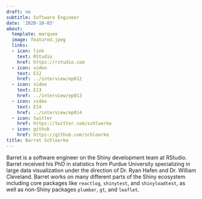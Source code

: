 ```yaml
---
draft: no
subtitle: Software Engineer
date: '2020-10-03'
about:
  template: marquee
  image: featured.jpeg
  links:
  - icon: link
    text: RStudio
    href: https://rstudio.com
  - icon: video
    text: E12
    href: ../interview/ep012
  - icon: video
    text: E13
    href: ../interview/ep013
  - icon: video
    text: E14
    href: ../interview/ep014
  - icon: twitter
    href: https://twitter.com/schloerke
  - icon: github
    href: https://github.com/schloerke
title: Barret Schloerke
---
```


Barret is a software engineer on the Shiny development team at RStudio. Barret received his PhD in statistics from Purdue University specializing in large data visualization under the direction of Dr. Ryan Hafen and Dr. William Cleveland. Barret works on many different parts of the Shiny ecosystem including core packages like `reactlog`, `shinytest`, and `shinyloadtest`, as well as non-Shiny packages `plumber`, `gt`, and `leaflet`.
